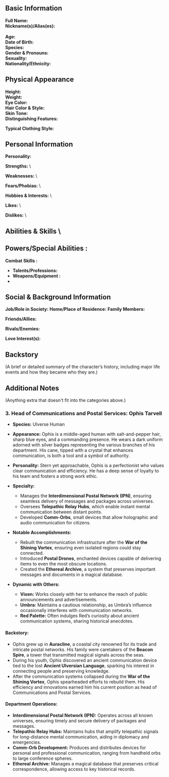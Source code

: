 ## **Basic Information**

**Full Name:**
\
**Nickname(s)/Alias(es):** \
 \
**Age:** \
**Date of Birth:** \
**Species:** \
**Gender & Pronouns:** \
**Sexuality:** \
**Nationality/Ethnicity:**

## **Physical Appearance**

**Height:** \
**Weight:** \
**Eye Color:** \
**Hair Color & Style:** \
**Skin Tone:** \
**Distinguishing Features:**

**Typical Clothing Style:**

## **Personal Information**

**Personality:**

**Strengths:** \

**Weaknesses:** \

**Fears/Phobias:** \

**Hobbies & Interests:** \

**Likes:** \

**Dislikes:** \

## **Abilities & Skills** \

## **Powers/Special Abilities :**

**Combat Skills :**

- **Talents/Professions:**
- **Weapons/Equipment :**
-

## **Social & Background Information**

**Job/Role in Society:**
**Home/Place of Residence:**
**Family Members:**

**Friends/Allies:**

**Rivals/Enemies:**

**Love Interest(s):**

## **Backstory**

(A brief or detailed summary of the character’s history, including major life events and how they became who they are.)

## **Additional Notes**

(Anything extra that doesn't fit into the categories above.)

### **3. Head of Communications and Postal Services: Ophis Tarvell**

- **Species:** Ulverse Human
- **Appearance:** Ophis is a middle-aged human with salt-and-pepper hair, sharp blue eyes, and a commanding presence. He wears a dark uniform adorned with silver badges representing the various branches of his department. His cane, tipped with a crystal that enhances communication, is both a tool and a symbol of authority.
- **Personality:** Stern yet approachable, Ophis is a perfectionist who values clear communication and efficiency. He has a deep sense of loyalty to his team and fosters a strong work ethic.
- **Specialty:**

  - Manages the **Interdimensional Postal Network (IPN)**, ensuring seamless delivery of messages and packages across universes.
  - Oversees **Telepathic Relay Hubs**, which enable instant mental communication between distant points.
  - Developed **Comm-Orbs**, small devices that allow holographic and audio communication for citizens.

- **Notable Accomplishments:**

  - Rebuilt the communication infrastructure after the **War of the Shining Vortex**, ensuring even isolated regions could stay connected.
  - Introduced **Postal Drones**, enchanted devices capable of delivering items to even the most obscure locations.
  - Created the **Ethereal Archive**, a system that preserves important messages and documents in a magical database.

- **Dynamic with Others:**
  - **Vixen:** Works closely with her to enhance the reach of public announcements and advertisements.
  - **Umbra:** Maintains a cautious relationship, as Umbra’s influence occasionally interferes with communication networks.
  - **Red Palette:** Often indulges Red’s curiosity about ancient communication systems, sharing historical anecdotes.

#### **Backstory:**

- Ophis grew up in **Auracline**, a coastal city renowned for its trade and intricate postal networks. His family were caretakers of the **Beacon Spire**, a tower that transmitted magical signals across the seas.
- During his youth, Ophis discovered an ancient communication device tied to the lost **Ancient Ulversian Language**, sparking his interest in connecting people and preserving knowledge.
- After the communication systems collapsed during the **War of the Shining Vortex**, Ophis spearheaded efforts to rebuild them. His efficiency and innovations earned him his current position as head of Communications and Postal Services.

#### **Department Operations:**

- **Interdimensional Postal Network (IPN):** Operates across all known universes, ensuring timely and secure delivery of packages and messages.
- **Telepathic Relay Hubs:** Maintains hubs that amplify telepathic signals for long-distance mental communication, aiding in diplomacy and emergencies.
- **Comm-Orb Development:** Produces and distributes devices for personal and professional communication, ranging from handheld orbs to large conference spheres.
- **Ethereal Archive:** Manages a magical database that preserves critical correspondence, allowing access to key historical records.

